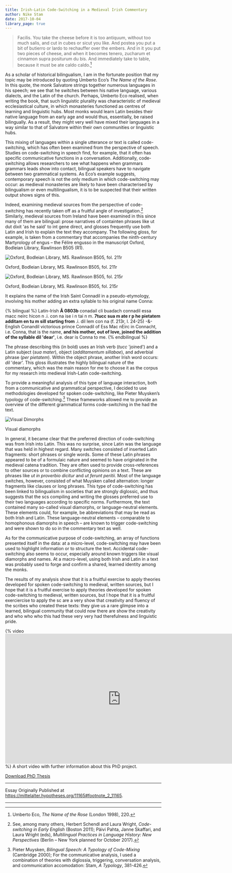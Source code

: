 ```yaml
---
title: Irish-Latin Code-Switching in a Medieval Irish Commentary
author: Nike Stam
date: 2017-10-04
library_page: true
---
```


>Facilis. You take the cheese before it is too antiquum, without too much salis, and cut in cubes or sicut you like. And postea you put a bit of butierro or lardo to rechauffer over the embers. And in it you put two pieces of cheese, and when it becomes tenero, zucharum et cinnamon supra positurum du bis. And immediately take to table, because it must be ate caldo caldo.[^2]

As a scholar of historical bilingualism, I am in the fortunate position that my topic may be introduced by quoting Umberto Eco’s *The Name of the Rose*. In this quote, the monk Salvatore strings together numerous languages in his speech; we see that he switches between his native language, various dialects, and the Latin of the church. Perhaps, Umberto Eco realised, when writing the book, that such linguistic plurality was characteristic of medieval ecclesiastical culture, in which monasteries functioned as centres of learning and linguistic hubs. Most monks would learn Latin besides their native language from an early age and would thus, essentially, be raised bilingually. As a result, they might very well have mixed their languages in a way similar to that of Salvatore within their own communities or linguistic hubs.

This mixing of languages within a single utterance or text is called code-switching, which has often been examined from the perspective of speech. Studies on code-switching in speech find, for example, that it often has specific communicative functions in a conversation. Additionally, code-switching allows researchers to see what happens when grammars grammars leads show into contact, bilingual speakers have to navigate between two grammatical systems. As Eco’s example suggests, contemporary speech is not the only medium in which code-switching may occur: as medieval monasteries are likely to have been characterised by bilingualism or even multilingualism, it is to be suspected that their written output shows signs of this.

Indeed, examining medieval sources from the perspective of code-switching has recently taken off as a fruitful angle of investigation.[^3] Similarly, medieval sources from Ireland have been examined in this since many of them are bilingual: prose narratives of containten phrases like ut dut dixit 'as he said' to int gene direct, and glosses frequently use both Latin and Irish to explain the text they accompany. The following gloss, for example, is taken from a commentary that accompanies the ninth-century Martyrology of engus – the Félire engusso in the manuscript Oxford, Bodleian Library, Rawlinson B505 (R1).

![Oxford, Bodleian Library, MS. Rawlinson B505, fol. 211r](http://mittelalter.hypotheses.org/files/2017/09/ajh0001-January_midi.jpg)
<figcaption>Oxford, Bodleian Library, MS. Rawlinson B505, fol. 211r</figcaption>

![Oxford, Bodleian Library, MS. Rawlinson B505, fol. 215r](http://mittelalter.hypotheses.org/files/2017/09/ajh0009-June_midi.jpg)
<figcaption>Oxford, Bodleian Library, MS. Rawlinson B505, fol. 215r</figcaption>

It explains the name of the Irish Saint Connadil in a pseudo-etymology, involving his mother adding an extra syllable to his original name Conna:

{% bilingual %}
Latin-Irish
**Ã 0803b** conadail cli buadach connadil essa macc neirc hicon n .i. con na ise i n tai n m. **7tucc sua m ate r p he pietatem additam en tu m sill starting from** .i. dil lem con na (f. 213r, l. 24-25)
-&-
English
Conandil victorious prince Connadil of Ess Mac nEirc in Connacht, i.e. Conna, that is the name, **and his mother, out of love, joined the addition of the syllable dil 'dear'**, i.e. dear is Conna to me.
{% endbilingual %}

The phrase describing this (in bold) uses an Irish verb (*tucc* 'joined') and a Latin subject (*sua mater*), object (*additamentum sillabae*), and adverbial phrase (*per pietatem*). Within the object phrase, another Irish word occurs: *dil* 'dear'. This gloss illustrates the highly bilingual nature of the commentary, which was the main reason for me to choose it as the corpus for my research into medieval Irish-Latin code-switching.

To provide a meaningful analysis of this type of language interaction, both from a communicative and grammatical perspective, I decided to use methodologies developed for spoken code-switching, like Pieter Muysken’s typology of code-switching.[^4] These frameworks allowed me to provide an overview of the different grammatical forms code-switching in the had the text.

![Visual Dimorphs](https://mittelalter.hypotheses.org/files/2017/09/Stam-VisualDiamorphs-300x225.png)
<figcaption>Visual diamorphs</figcaption>

In general, it became clear that the preferred direction of code-switching was from Irish into Latin. This was no surprise, since Latin was the language that was held in highest regard. Many switches consisted of inserted Latin fragments: short phrases or single words. Some of these Latin phrases appeared to be of a formulaic nature and seemed to have originated in the medieval catena tradition. They are often used to provide cross-references to other sources or to combine conflicting opinions on a text. These are phrases like *ut in proverbio dicitur* and *ut ferunt peritii*. Most of the language switches, however, consisted of what Muysken called alternation: longer fragments like clauses or long phrases. This type of code-switching has been linked to bilingualism in societies that are strongly diglossic, and thus suggests that the scs compiling and writing the glosses preferred use to their two languages according to specific norms. Furthermore, the text contained many so-called visual diamorphs, or language-neutral elements. These elements could, for example, be abbreviations that may be read as both Irish and Latin. These language-neutral elements – comparable to homophonous diamorphs in speech – are known to trigger code-switching and were shown to do so in the commentary text as well.

As for the communicative purpose of code-switching, an array of functions presented itself in the data: at a micro-level, code-switching may have been used to highlight information or to structure the text. Accidental code-switching also seems to occur, especially around known triggers like visual diamorphs and names. At a macro-level, using both Irish and Latin in a text was probably used to forge and confirm a shared, learned identity among the monks.

The results of my analysis show that it is a fruitful exercise to apply theories developed for spoken code-switching to medieval, written sources, but I hope that it is a fruitful exercise to apply theories developed for spoken code-switching to medieval, written sources, but I hope that it is a fruitful exerciercise to apply the sc are a very show that creativity and fluency of the scribes who created these texts: they give us a rare glimpse into a learned, bilingual community that could now there are show the creativity and who who who this had these very very had therefulness and linguistic pride.

{% video <iframe width="744" height="419" src="https://www.youtube.com/embed/iCB33wKT_zI" title="Irish monks in medieval times were bilingual - Research on Code-switching" frameborder="0" allow="accelerometer; autoplay; clipboard-write; encrypted-media; gyroscope; picture-in-picture; web-share" referrerpolicy="strict-origin-when-cross-origin" allowfullscreen></iframe> %}
A short video with further information about this PhD project.

[Download PhD Thesis](https://mittelalter.hypotheses.org/files/2017/09/Nike-Stam-Irish-Latin-Code-switching-in-a-Medieval-Irish-Commentary_pdfa.pdf)

<hr>

Essay Originally Published at https://mittelalter.hypotheses.org/11165#footnote_2_11165.

<hr>

[^1]: Free download of the complete dissertation: Nike Stam, [A Typology of Code-switching in the Commentary to the Félire Óengusso](http://www.lotpublications.nl/a-typology-of-code-switching-in-the-commentary-to-the-f%C3%A9lire-%C3%B3engusso) (Utrecht 2017).
[^2]: Umberto Eco, *The Name of the Rose* (London 1998), 220.
[^3]: See, among many others, Herbert Schendl and Laura Wright, *Code-switching in Early English* (Boston 2011); Päivi Pahta, Janne Skaffari, and Laura Wright (eds), *Multilingual Practices in Language History: New Perspectives* (Berlin – New York planned for October 2017).
[^4]: Pieter Muysken, *Bilingual Speech: A Typology of Code-Mixing* (Cambridge 2000); For the communicative analysis, I used a combination of theories with diglossia, triggering, conversation analysis, and communication accomodation: Stam, *A Typology*, 381-426.